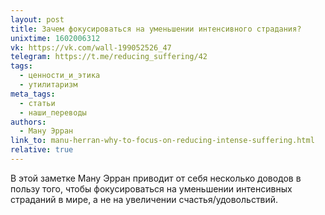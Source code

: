 ```yaml
---
layout: post
title: Зачем фокусироваться на уменьшении интенсивного страдания?
unixtime: 1602006312
vk: https://vk.com/wall-199052526_47
telegram: https://t.me/reducing_suffering/42
tags:
  - ценности_и_этика
  - утилитаризм
meta_tags:
  - статьи
  - наши_переводы
authors:
  - Ману Эрран
link_to: manu-herran-why-to-focus-on-reducing-intense-suffering.html
relative: true
---
```

В этой заметке Ману Эрран приводит от себя несколько доводов в пользу того, чтобы фокусироваться на уменьшении интенсивных страданий в мире, а не на увеличении счастья/удовольствий.